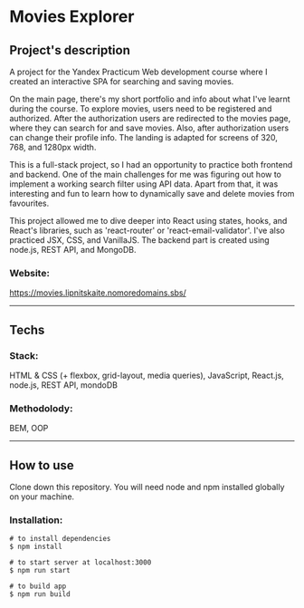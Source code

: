 
# Movies Explorer

## Project's description  

A project for the Yandex Practicum Web development course where I created an interactive SPA for searching and saving movies.<br>

On the main page, there's my short portfolio and info about what I've learnt during the course. To explore movies, users need to be registered and authorized. After the authorization users are redirected to the movies page, where they can search for and save movies. Also, after authorization users can change their profile info. The landing is adapted for screens of 320, 768, and 1280px width.<br>

This is a full-stack project, so I had an opportunity to practice both frontend and backend. One of the main challenges for me was figuring out how to implement a working search filter using API data. Apart from that, it was interesting and fun to learn how to dynamically save and delete movies from favourites.<br>

This project allowed me to dive deeper into React using states, hooks, and React's libraries, such as 'react-router' or 'react-email-validator'. I've also practiced JSX, CSS, and VanillaJS. The backend part is created using node.js, REST API, and MongoDB.<br>

### Website: 

https://movies.lipnitskaite.nomoredomains.sbs/<br>

___


## Techs  

### Stack:

HTML & CSS (+ flexbox, grid-layout, media queries), JavaScript, React.js, node.js, REST API, mondoDB<br>

### Methodolody:

BEM, OOP<br>

___

## How to use

Clone down this repository. You will need node and npm installed globally on your machine.<br>

### Installation:  

```
# to install dependencies
$ npm install

# to start server at localhost:3000
$ npm run start

# to build app
$ npm run build
```
